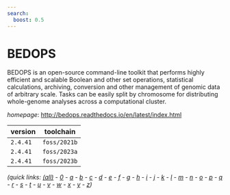 ```yaml
---
search:
  boost: 0.5
---
```

# BEDOPS

BEDOPS is an open-source command-line toolkit that performs highly efficient and  scalable Boolean and other set operations, statistical calculations, archiving, conversion and  other management of genomic data of arbitrary scale. Tasks can be easily split by chromosome for  distributing whole-genome analyses across a computational cluster.

*homepage*: <http://bedops.readthedocs.io/en/latest/index.html>

version | toolchain
--------|----------
``2.4.41`` | ``foss/2021b``
``2.4.41`` | ``foss/2023a``
``2.4.41`` | ``foss/2023b``


*(quick links: [(all)](../index.md) - [0](../0/index.md) - [a](../a/index.md) - [b](../b/index.md) - [c](../c/index.md) - [d](../d/index.md) - [e](../e/index.md) - [f](../f/index.md) - [g](../g/index.md) - [h](../h/index.md) - [i](../i/index.md) - [j](../j/index.md) - [k](../k/index.md) - [l](../l/index.md) - [m](../m/index.md) - [n](../n/index.md) - [o](../o/index.md) - [p](../p/index.md) - [q](../q/index.md) - [r](../r/index.md) - [s](../s/index.md) - [t](../t/index.md) - [u](../u/index.md) - [v](../v/index.md) - [w](../w/index.md) - [x](../x/index.md) - [y](../y/index.md) - [z](../z/index.md))*

